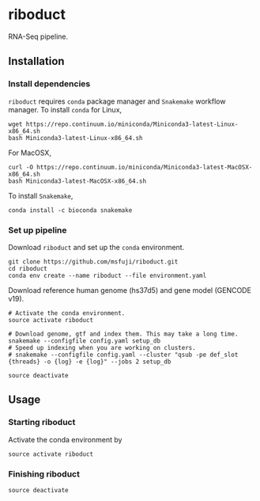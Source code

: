 # riboduct
RNA-Seq pipeline.

## Installation
### Install dependencies
`riboduct` requires `conda` package manager and `Snakemake` workflow manager.
To install `conda` for Linux,
```
wget https://repo.continuum.io/miniconda/Miniconda3-latest-Linux-x86_64.sh
bash Miniconda3-latest-Linux-x86_64.sh
```
For MacOSX,
```
curl -O https://repo.continuum.io/miniconda/Miniconda3-latest-MacOSX-x86_64.sh
bash Miniconda3-latest-MacOSX-x86_64.sh
```
To install `Snakemake`,
```
conda install -c bioconda snakemake
```

### Set up pipeline
Download `riboduct` and set up the `conda` environment.
```
git clone https://github.com/msfuji/riboduct.git
cd riboduct
conda env create --name riboduct --file environment.yaml
```

Download reference human genome (hs37d5) and gene model (GENCODE v19).
```
# Activate the conda environment.
source activate riboduct

# Download genome, gtf and index them. This may take a long time.
snakemake --configfile config.yaml setup_db
# Speed up indexing when you are working on clusters.
# snakemake --configfile config.yaml --cluster "qsub -pe def_slot {threads} -o {log} -e {log}" --jobs 2 setup_db

source deactivate
```

## Usage

### Starting riboduct
Activate the conda environment by
```
source activate riboduct
```

### Finishing riboduct
```
source deactivate
```
